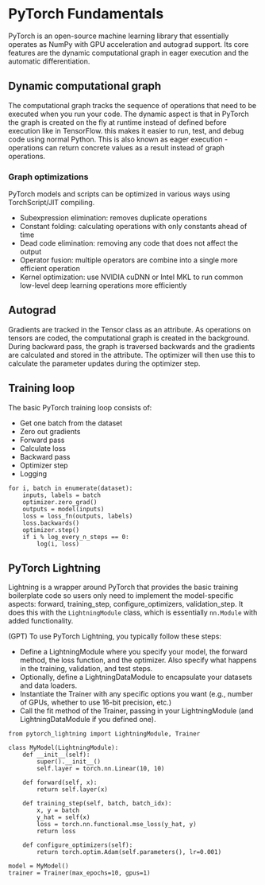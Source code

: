 # PyTorch Fundamentals
PyTorch is an open-source machine learning library that essentially operates as NumPy with GPU acceleration and autograd support. Its core features are the dynamic computational graph in eager execution and the automatic differentiation.

## Dynamic computational graph
The computational graph tracks the sequence of operations that need to be executed when you run your code. The dynamic aspect is that in PyTorch the graph is created on the fly at runtime instead of defined before execution like in TensorFlow. this makes it easier to run, test, and debug code using normal Python. This is also known as eager execution - operations can return concrete values as a result instead of graph operations.

### Graph optimizations
PyTorch models and scripts can be optimized in various ways using TorchScript/JIT compiling.
- Subexpression elimination: removes duplicate operations
- Constant folding: calculating operations with only constants ahead of time
- Dead code elimination: removing any code that does not affect the output
- Operator fusion: multiple operators are combine into a single more efficient operation
- Kernel optimization: use NVIDIA cuDNN or Intel MKL to run common low-level deep learning operations more efficiently

## Autograd
Gradients are tracked in the Tensor class as an attribute. As operations on tensors are coded, the computational graph is created in the background. During backward pass, the graph is traversed backwards and the gradients are calculated and stored in the attribute. The optimizer will then use this to calculate the parameter updates during the optimizer step.

## Training loop
The basic PyTorch training loop consists of:
- Get one batch from the dataset
- Zero out gradients
- Forward pass
- Calculate loss
- Backward pass
- Optimizer step
- Logging

```
for i, batch in enumerate(dataset):
    inputs, labels = batch
    optimizer.zero_grad()
    outputs = model(inputs)
    loss = loss_fn(outputs, labels)
    loss.backwards()
    optimizer.step()
    if i % log_every_n_steps == 0:
        log(i, loss)
```

## PyTorch Lightning
Lightning is a wrapper around PyTorch that provides the basic training boilerplate code so users only need to implement the model-specific aspects: forward, training_step, configure_optimizers, validation_step. It does this with the `LightningModule` class, which is essentially `nn.Module` with added functionality.

(GPT) To use PyTorch Lightning, you typically follow these steps:
- Define a LightningModule where you specify your model, the forward method, the loss function, and the optimizer. Also specify what happens in the training, validation, and test steps.
- Optionally, define a LightningDataModule to encapsulate your datasets and data loaders.
- Instantiate the Trainer with any specific options you want (e.g., number of GPUs, whether to use 16-bit precision, etc.)
- Call the fit method of the Trainer, passing in your LightningModule (and LightningDataModule if you defined one).

```
from pytorch_lightning import LightningModule, Trainer

class MyModel(LightningModule):
    def __init__(self):
        super().__init__()
        self.layer = torch.nn.Linear(10, 10)

    def forward(self, x):
        return self.layer(x)

    def training_step(self, batch, batch_idx):
        x, y = batch
        y_hat = self(x)
        loss = torch.nn.functional.mse_loss(y_hat, y)
        return loss

    def configure_optimizers(self):
        return torch.optim.Adam(self.parameters(), lr=0.001)

model = MyModel()
trainer = Trainer(max_epochs=10, gpus=1)
```

